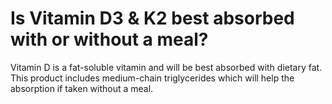 # Is Vitamin D3 & K2 best absorbed with or without a meal?

Vitamin D is a fat-soluble vitamin and will be best absorbed with dietary fat. This product includes medium-chain triglycerides which will help the absorption if taken without a meal.